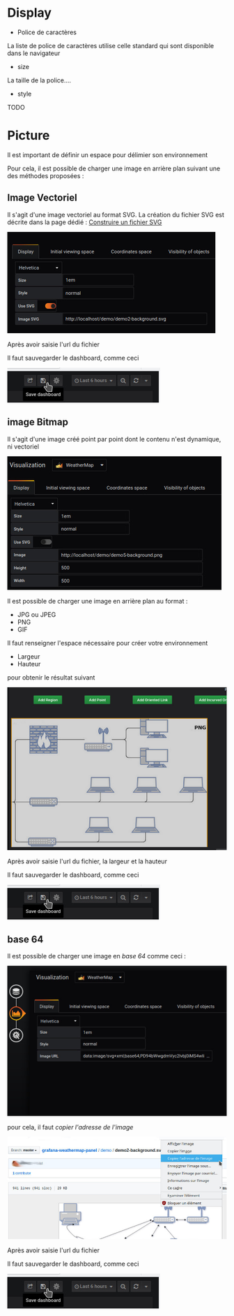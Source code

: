 

# Display



- Police de caractères

La liste de police de caractères utilise celle standard qui sont disponible dans le navigateur


- size

La taille de la police....

- style


TODO


# Picture

Il est important de définir un espace pour délimier son environnement

Pour cela, il est possible de charger une image en arrière plan suivant une des méthodes proposées : 


## Image Vectoriel

Il s'agit d'une image vectoriel au format SVG. La création du fichier SVG est décrite dans la page dédié : [Construire un fichier SVG](../annex/svg.md)

![display](screen-display/display-svg-background.jpg)

Après avoir saisie l'url du fichier


Il faut sauvegarder le dashboard, comme ceci


![display](screen-display/display-save-dashboard.jpg)






## image Bitmap

Il s'agit d'une image créé point par point dont le contenu n'est dynamique, ni vectoriel

![display](screen-display/display-jpg-background.jpg)



Il est possible de charger une image en arrière plan au format : 

- JPG ou JPEG
- PNG
- GIF

Il faut renseigner l'espace nécessaire pour créer votre environnement

- Largeur
- Hauteur

pour obtenir le résultat suivant

![display](screen-display/display-jpg-resultat.jpg)


Après avoir saisie l'url du fichier, la largeur et la hauteur


Il faut sauvegarder le dashboard, comme ceci


![display](screen-display/display-save-dashboard.jpg)





## base 64

Il est possible de charger une image en *base 64* comme ceci : 


![display](screen-display/display-base64-picture.jpg)


pour cela, il faut *copier l'adresse de l'image*

![display](screen-display/display-base64-capture.jpg)




Après avoir saisie l'url du fichier



Il faut sauvegarder le dashboard, comme ceci


![display](screen-display/display-save-dashboard.jpg)

